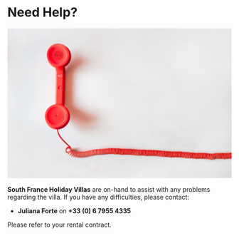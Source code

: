 # Need Help? 

![Placeholder](./images/help.jpg)

**South France Holiday Villas** are on-hand to assist with any problems regarding the villa. If you have any difficulties, please contact: 

- **Juliana Forte** on **+33 (0) 6 7955 4335**

Please refer to your rental contract.


